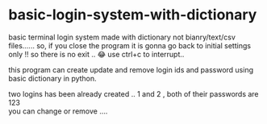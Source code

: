 # basic-login-system-with-dictionary
basic terminal login system made with dictionary not bianry/text/csv files...... so, if you close the program it is gonna go back to initial settings only !!
so there is no exit .. 😂
use ctrl+c to interrupt..

this program can create update and remove login ids and password using basic dictionary in python.

two logins has been already created .. 
1 and 2 , both of their passwords are 123    
you can change or remove ....


